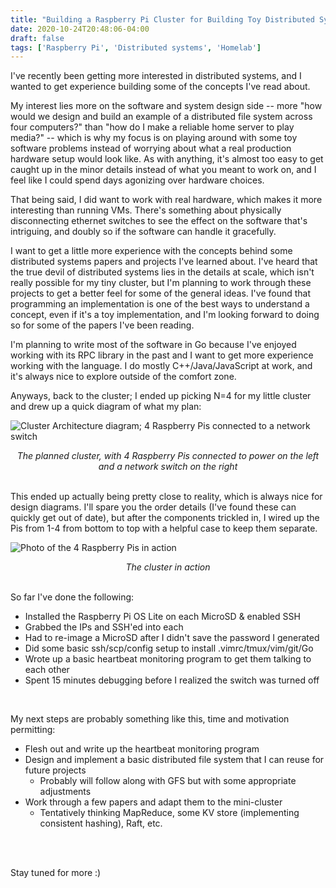 ```yaml
---
title: "Building a Raspberry Pi Cluster for Building Toy Distributed Systems"
date: 2020-10-24T20:48:06-04:00
draft: false
tags: ['Raspberry Pi', 'Distributed systems', 'Homelab']
---
```



I've recently been getting more interested in distributed systems, and I wanted to get experience building some of the concepts I've read about.

My interest lies more on the software and system design side -- more "how would we design and build an example of a distributed file system across four computers?" than "how do I make a reliable home server to play media?" -- which is why my focus is on playing around with some toy software problems instead of worrying about what a real production hardware setup would look like. As with anything, it's almost too easy to get caught up in the minor details instead of what you meant to work on, and I feel like I could spend days agonizing over hardware choices.

That being said, I did want to work with real hardware, which makes it more interesting than running VMs. There's something about physically disconnecting ethernet switches to see the effect on the software that's intriguing, and doubly so if the software can handle it gracefully.

I want to get a little more experience with the concepts behind some distributed systems papers and projects I've learned about. I've heard that the true devil of distributed systems lies in the details at scale, which isn't really possible for my tiny cluster, but I'm planning to work through these projects to get a better feel for some of the general ideas. I've found that programming an implementation is one of the best ways to understand a concept, even if it's a toy implementation, and I'm looking forward to doing so for some of the papers I've been reading.

I'm planning to write most of the software in Go because I've enjoyed working with its RPC library in the past and I want to get more experience working with the language. I do mostly C++/Java/JavaScript at work, and it's always nice to explore outside of the comfort zone.

Anyways, back to the cluster; I ended up picking N=4 for my little cluster and drew up a quick diagram of what my plan:

![Cluster Architecture diagram; 4 Raspberry Pis connected to a network switch](cluster-architecture.png)
<center>
<em>The planned cluster, with 4 Raspberry Pis connected to power on the left and a network switch on the right</em>
</center>
<br>

This ended up actually being pretty close to reality, which is always nice for design diagrams. I'll spare you the order details (I've found these can quickly get out of date), but after the components trickled in, I wired up the Pis from 1-4 from bottom to top with a helpful case to keep them separate.

![Photo of the 4 Raspberry Pis in action](cluster-picture.jpeg)
<center>
<em>The cluster in action</em>
</center>
<br>

So far I've done the following:
- Installed the Raspberry Pi OS Lite on each MicroSD & enabled SSH
- Grabbed the IPs and SSH'ed into each
- Had to re-image a MicroSD after I didn't save the password I generated
- Did some basic ssh/scp/config setup to install .vimrc/tmux/vim/git/Go
- Wrote up a basic heartbeat monitoring program to get them talking to each other
- Spent 15 minutes debugging before I realized the switch was turned off

<br>

My next steps are probably something like this, time and motivation permitting:
- Flesh out and write up the heartbeat monitoring program
- Design and implement a basic distributed file system that I can reuse for future projects
  - Probably will follow along with GFS but with some appropriate adjustments
- Work through a few papers and adapt them to the mini-cluster
  - Tentatively thinking MapReduce, some KV store (implementing consistent hashing), Raft, etc.


<br>
<br>

Stay tuned for more :)